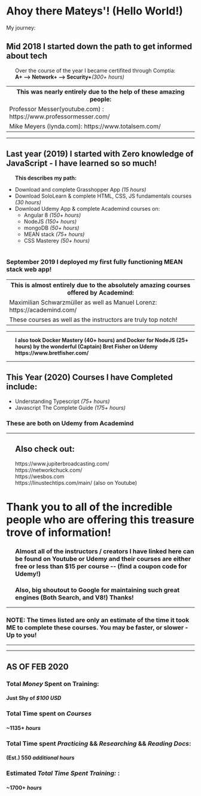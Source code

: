 # Ahoy there Mateys'! (Hello World!)
My journey:
  <h2>Mid 2018 I started down the path to get informed about tech</h2>
  <ul>Over the course of the year I became certifited through Comptia:
  <br><b>A+ --> Network+ --> Security+</b><i>(300+ hours)</i></ul>
  <table>
  <th>This was nearly entirely due to the help of these amazing people:</th>
  <tr><td>Professor Messer(youtube.com) : https://www.professormesser.com/</td><tr>
    <tr><td>Mike Meyers (lynda.com): https://www.totalsem.com/</td></tr>
  </td>
  </table>
  
  <hr>
  <h2>Last year (2019) I started with Zero knowledge of JavaScript - I have learned so so much!</h2>
  
  <ul><b>This describes my path:</b></ul>
     <ul>
      <li>Download and complete Grasshopper App <i>(15 hours)</i></li>
      <li>Download SoloLearn & complete HTML, CSS, JS fundamentals courses <i>(30 hours)</i></li>
      <li>Download Udemy App & complete Academind courses on:
       <ul>
         <li>Angular 8 <i>(150+ hours)</i></li>
         <li>NodeJS <i>(150+ hours)</i></li>
         <li>mongoDB <i>(50+ hours)</i></li>
         <li>MEAN stack <i>(75+ hours)</i></li>
         <li>CSS Masterey <i>(50+ hours)</i></li>
       </ul>
      </li>
    </ul>
  <table>
  </table>
  <h3>September 2019 I deployed my first fully functioning MEAN stack web app!</h3>
   <table>
    <th>This is almost entirely due to the absolutely amazing courses offered by Academind:</th>
    <tr><td> Maximilian Schwarzmüller as well as Manuel Lorenz: https://academind.com/</td></tr>
    <tr><td> These courses as well as the instructors are truly top notch!</td></tr>
    </td>
   </table>
   
  <hr>
  <ul>
  <b>I also took Docker Mastery (40+ hours) and Docker for NodeJS (25+ hours) by the wonderful (Captain) Bret Fisher on Udemy
    https://www.bretfisher.com/</b>
  </ul>
  <hr>
  <h2>This Year (2020) Courses I have Completed include:</h2>
    <ul>
      <li>Understanding Typescript <i>(75+ hours)</i></li>
      <li>Javascript The Complete Guide <i>(175+ hours)</i></li>
    </ul>
    <h3>These are both on Udemy from Academind</h3>
  <hr>
  <ul>
  <h2>Also check out:</h2>
  https://www.jupiterbroadcasting.com/
  <br>
  https://networkchuck.com/
  <br>
  https://wesbos.com
  <br>
  https://linustechtips.com/main/ (also on Youtube)
  </ul>
   
   <h1>Thank you to all of the incredible people who are offering this treasure trove of information!</h1>
    <ul>
      <h3>Almost all of the instructors / creators I have linked here can be found on Youtube or Udemy and their courses are either free or less than $15 per course -- (find a coupon code for Udemy!)<h3>
      <h3>Also, big shoutout to Google for maintaining such great engines (Both Search, and V8!) Thanks!</h3>
    </ul>
<hr>
<h3>NOTE: The times listed are only an estimate of the time it took ME to complete these courses. You may be faster, or slower - Up to you!</h3>
<hr>
<hr>
<h2>AS OF FEB 2020</h2>

<h3>Total <i>Money</i> Spent on Training:</h3>
  <h4>Just Shy of <i>$100 USD</i></h4>

<h3>Total Time spent on <i>Courses</i></h3>
  <h4>~1135+ <i>hours</i></h4>

<h3>Total Time spent <i>Practicing</i> && <i>Researching</i> && <i>Reading Docs</i>:</h3>
  <h4>(Est.) 550 <i>additional hours</i></h4>

<h3>Estimated <i>Total Time Spent Training: </i>:</h3>
  <h4>~1700+ <i>hours</i></h4>

